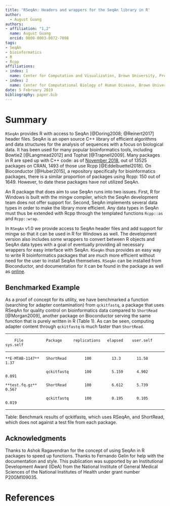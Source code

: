```yaml
---
title: 'RSeqAn: Headers and wrappers for the SeqAn library in R'
author:
  - August Guang
authors:
- affiliation: "1,2"
  name: August Guang
  orcid: 0000-0003-0872-7098
tags:
- SeqAn
- bioinformatics
- R
- Rcpp
affiliations:
- index: 1
  name: Center for Computation and Visualization, Brown University, Providence, Rhode Island, United States of America
- index: 2
  name: Center for Computational Biology of Human Disease, Brown University, Providence, Rhode Island, United States of America
date: 5 February 2019
bibliography: paper.bib
---
```


Summary
=======

`RSeqAn` provides R with access to SeqAn [@Doring2008; @Reinert2017] header files. SeqAn is an open source C++ library of
efficient algorithms and data structures for the analysis of sequences
with a focus on biological data. It has been used for many popular
bioinformatics tools, including Bowtie2 [@Langmead2012] and Tophat
[@Trapnell2009]. Many packages in R are sped up
with C++ code: as of [November
2018](http://dirk.eddelbuettel.com/blog/2018/11/07/), out of 13525
packages on CRAN, 1493 of those use Rcpp [@Eddelbuettel2018]. On Bioconductor [@Huber2015], a repository specifically
for bioinformatics packages, there is a similar proportion of packages
using Rcpp: 150 out of 1649. However, to date these packages have not
utilized SeqAn.

An R package that does aim to use SeqAn runs into two issues. First, R
for Windows is built with the mingw compiler, which the SeqAn
development team does not offer support for. Second, SeqAn implements
several data types in order to make the library more efficient. Any data
types in SeqAn must thus be extended with Rcpp through the templated
functions `Rcpp::as` and `Rcpp::wrap`.

In `RSeqAn` v1.0 we provide access to SeqAn header files and add support
for mingw so that it can be used in R for Windows as well. The
development version also includes some wrappers to convert between R
objects and SeqAn data types with a goal of eventually providing all
necessary wrappers for easy interface with SeqAn. `RSeqAn` thus provides
an easy way to write R bioinformatics packages that are much more
efficient without need for the user to install SeqAn themselves.
`RSeqAn` can be installed from Bioconductor, and documentation for it
can be found in the package as well as
[online](https://compbiocore.github.io/RSeqAn/).

Benchmarked Example
-------------------

As a proof of concept for its utility, we have benchmarked a function
(searching for adapter contamination) from `qckitfastq`, a package that
uses RSeqAn for quality control on bioinformatics data compared to
`ShortRead` [@Morgan2009], another package on Bioconductor
serving the same function that is purely written in R (Table 1). As can
be seen, computing adapter content through `qckitfastq` is much faster
than `ShortRead`.

   
   ------------------------------------------------------------------------------
        File          Package     replications   elapsed    user.self  sys.self
   ----------------- ------------ -------------- --------- ---------- -----------
    **E-MTAB-1147**   ShortRead        100         13.3       11.58        1.37    
   
                      qckitfastq       100         5.159      4.902      0.091     

    **test.fq.gz**    ShortRead        100         6.612      5.739      0.567     
     
                      qckitfastq       100         0.195      0.105      0.019      
   ------------------------------------------------------------------------------
     
   Table: Benchmark results of qckitfastq, which uses RSeqAn, and ShortRead, which does not against a test file from each package.


Acknowledgments
---------------

Thanks to Ashok Ragavendran for the concept of using SeqAn in R packages
to speed up functions. Thanks to Fernando Gelin for help with the
documentation and style. This publication was supported by an
Institutional Development Award (IDeA) from the National Institute of
General Medical Sciences of the National Institutes of Health under
grant number P20GM109035.

References
==========
